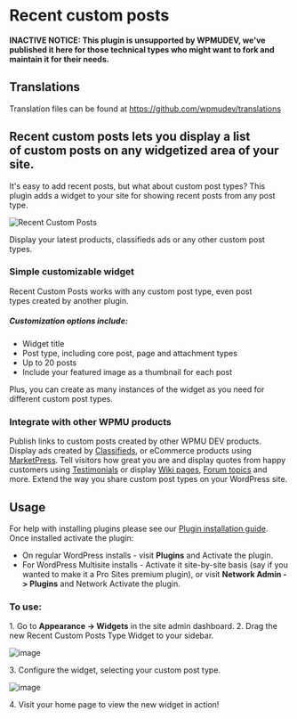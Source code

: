 # Recent custom posts

**INACTIVE NOTICE: This plugin is unsupported by WPMUDEV, we've published it here for those technical types who might want to fork and maintain it for their needs.**

## Translations

Translation files can be found at https://github.com/wpmudev/translations

## Recent custom posts lets you display a list of custom posts on any widgetized area of your site.

It's easy to add recent posts, but what about custom post types? This plugin adds a widget to your site for showing recent posts from any post type.

![Recent Custom Posts](http://premium.wpmudev.org/wp-content/uploads/2011/05/post-types.png)

 Display your latest products, classifieds ads or any other custom post types.

### Simple customizable widget

Recent Custom Posts works with any custom post type, even post types created by another plugin.

##### Customization options include:

*   Widget title
*   Post type, including core post, page and attachment types
*   Up to 20 posts
*   Include your featured image as a thumbnail for each post

Plus, you can create as many instances of the widget as you need for different custom post types.

### Integrate with other WPMU products

Publish links to custom posts created by other WPMU DEV products. Display ads created by [Classifieds](http://premium.wpmudev.org/project/classifieds), or eCommerce products using [MarketPress](http://premium.wpmudev.org/project/e-commerce "MarketPress"). Tell visitors how great you are and display quotes from happy customers using [Testimonials](http://www.travisballard.com/wordpress/tb-testimonials/) or display [Wiki pages](http://premium.wpmudev.org/project/wordpress-wiki), [Forum topics](http://justintadlock.com/archives/2010/07/16/a-wordpress-forum-plugin-using-custom-post-types) and more. Extend the way you share custom post types on your WordPress site.

## Usage

For help with installing plugins please see our [Plugin installation guide](https://premium.wpmudev.org/wpmu-manual/installing-regular-plugins-on-wpmu/). Once installed activate the plugin:

*   On regular WordPress installs - visit **Plugins** and Activate the plugin.
*   For WordPress Multisite installs - Activate it site-by-site basis (say if you wanted to make it a Pro Sites premium plugin), or visit **Network Admin -> Plugins** and Network Activate the plugin.

### To use:

1\. Go to **Appearance -> Widgets** in the site admin dashboard. 2\. Drag the new Recent Custom Posts Type Widget to your sidebar. 

![image](https://premium.wpmudev.org/wp-content/uploads/2011/05/customwidget63.jpg)

 3\. Configure the widget, selecting your custom post type. 

![image](https://premium.wpmudev.org/wp-content/uploads/2011/05/customwidget61.jpg)

 4\. Visit your home page to view the new widget in action!
